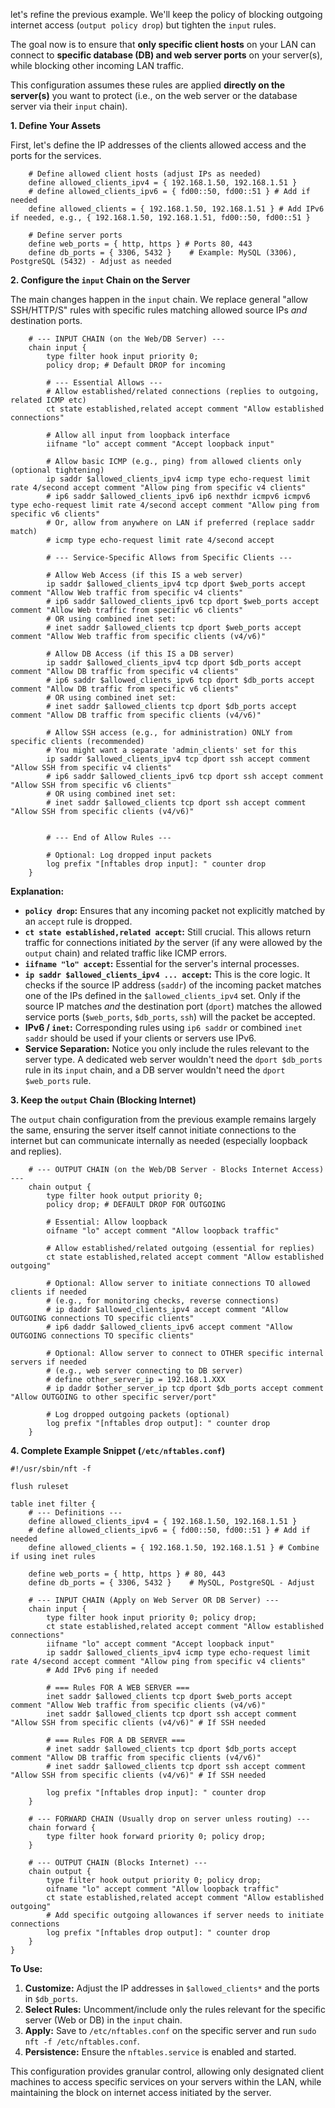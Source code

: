 let's refine the previous example. We'll keep the policy of blocking outgoing internet access (`output policy drop`) but tighten the `input` rules.

The goal now is to ensure that **only specific client hosts** on your LAN can connect to **specific database (DB) and web server ports** on your server(s), while blocking other incoming LAN traffic.

This configuration assumes these rules are applied **directly on the server(s)** you want to protect (i.e., on the web server or the database server via their `input` chain).

**1. Define Your Assets**

First, let's define the IP addresses of the clients allowed access and the ports for the services.

```nftables
    # Define allowed client hosts (adjust IPs as needed)
    define allowed_clients_ipv4 = { 192.168.1.50, 192.168.1.51 }
    # define allowed_clients_ipv6 = { fd00::50, fd00::51 } # Add if needed
    define allowed_clients = { 192.168.1.50, 192.168.1.51 } # Add IPv6 if needed, e.g., { 192.168.1.50, 192.168.1.51, fd00::50, fd00::51 }

    # Define server ports
    define web_ports = { http, https } # Ports 80, 443
    define db_ports = { 3306, 5432 }    # Example: MySQL (3306), PostgreSQL (5432) - Adjust as needed
```

**2. Configure the `input` Chain on the Server**

The main changes happen in the `input` chain. We replace general "allow SSH/HTTP/S" rules with specific rules matching allowed source IPs *and* destination ports.

```nftables
    # --- INPUT CHAIN (on the Web/DB Server) ---
    chain input {
        type filter hook input priority 0;
        policy drop; # Default DROP for incoming

        # --- Essential Allows ---
        # Allow established/related connections (replies to outgoing, related ICMP etc)
        ct state established,related accept comment "Allow established connections"

        # Allow all input from loopback interface
        iifname "lo" accept comment "Accept loopback input"

        # Allow basic ICMP (e.g., ping) from allowed clients only (optional tightening)
        ip saddr $allowed_clients_ipv4 icmp type echo-request limit rate 4/second accept comment "Allow ping from specific v4 clients"
        # ip6 saddr $allowed_clients_ipv6 ip6 nexthdr icmpv6 icmpv6 type echo-request limit rate 4/second accept comment "Allow ping from specific v6 clients"
        # Or, allow from anywhere on LAN if preferred (replace saddr match)
        # icmp type echo-request limit rate 4/second accept

        # --- Service-Specific Allows from Specific Clients ---

        # Allow Web Access (if this IS a web server)
        ip saddr $allowed_clients_ipv4 tcp dport $web_ports accept comment "Allow Web traffic from specific v4 clients"
        # ip6 saddr $allowed_clients_ipv6 tcp dport $web_ports accept comment "Allow Web traffic from specific v6 clients"
        # OR using combined inet set:
        # inet saddr $allowed_clients tcp dport $web_ports accept comment "Allow Web traffic from specific clients (v4/v6)"

        # Allow DB Access (if this IS a DB server)
        ip saddr $allowed_clients_ipv4 tcp dport $db_ports accept comment "Allow DB traffic from specific v4 clients"
        # ip6 saddr $allowed_clients_ipv6 tcp dport $db_ports accept comment "Allow DB traffic from specific v6 clients"
        # OR using combined inet set:
        # inet saddr $allowed_clients tcp dport $db_ports accept comment "Allow DB traffic from specific clients (v4/v6)"

        # Allow SSH access (e.g., for administration) ONLY from specific clients (recommended)
        # You might want a separate 'admin_clients' set for this
        ip saddr $allowed_clients_ipv4 tcp dport ssh accept comment "Allow SSH from specific v4 clients"
        # ip6 saddr $allowed_clients_ipv6 tcp dport ssh accept comment "Allow SSH from specific v6 clients"
        # OR using combined inet set:
        # inet saddr $allowed_clients tcp dport ssh accept comment "Allow SSH from specific clients (v4/v6)"


        # --- End of Allow Rules ---

        # Optional: Log dropped input packets
        log prefix "[nftables drop input]: " counter drop
    }
```

**Explanation:**

* **`policy drop`:** Ensures that any incoming packet not explicitly matched by an `accept` rule is dropped.
* **`ct state established,related accept`:** Still crucial. This allows return traffic for connections initiated *by* the server (if any were allowed by the `output` chain) and related traffic like ICMP errors.
* **`iifname "lo" accept`:** Essential for the server's internal processes.
* **`ip saddr $allowed_clients_ipv4 ... accept`:** This is the core logic. It checks if the source IP address (`saddr`) of the incoming packet matches one of the IPs defined in the `$allowed_clients_ipv4` set. Only if the source IP matches *and* the destination port (`dport`) matches the allowed service ports (`$web_ports`, `$db_ports`, `ssh`) will the packet be accepted.
* **IPv6 / `inet`:** Corresponding rules using `ip6 saddr` or combined `inet saddr` should be used if your clients or servers use IPv6.
* **Service Separation:** Notice you only include the rules relevant to the server type. A dedicated web server wouldn't need the `dport $db_ports` rule in its `input` chain, and a DB server wouldn't need the `dport $web_ports` rule.

**3. Keep the `output` Chain (Blocking Internet)**

The `output` chain configuration from the previous example remains largely the same, ensuring the server itself cannot initiate connections to the internet but can communicate internally as needed (especially loopback and replies).

```nftables
    # --- OUTPUT CHAIN (on the Web/DB Server - Blocks Internet Access) ---
    chain output {
        type filter hook output priority 0;
        policy drop; # DEFAULT DROP FOR OUTGOING

        # Essential: Allow loopback
        oifname "lo" accept comment "Allow loopback traffic"

        # Allow established/related outgoing (essential for replies)
        ct state established,related accept comment "Allow established outgoing"

        # Optional: Allow server to initiate connections TO allowed clients if needed
        # (e.g., for monitoring checks, reverse connections)
        # ip daddr $allowed_clients_ipv4 accept comment "Allow OUTGOING connections TO specific clients"
        # ip6 daddr $allowed_clients_ipv6 accept comment "Allow OUTGOING connections TO specific clients"

        # Optional: Allow server to connect to OTHER specific internal servers if needed
        # (e.g., web server connecting to DB server)
        # define other_server_ip = 192.168.1.XXX
        # ip daddr $other_server_ip tcp dport $db_ports accept comment "Allow OUTGOING to other specific server/port"

        # Log dropped outgoing packets (optional)
        log prefix "[nftables drop output]: " counter drop
    }
```

**4. Complete Example Snippet (`/etc/nftables.conf`)**

```nftables
#!/usr/sbin/nft -f

flush ruleset

table inet filter {
    # --- Definitions ---
    define allowed_clients_ipv4 = { 192.168.1.50, 192.168.1.51 }
    # define allowed_clients_ipv6 = { fd00::50, fd00::51 } # Add if needed
    define allowed_clients = { 192.168.1.50, 192.168.1.51 } # Combine if using inet rules

    define web_ports = { http, https } # 80, 443
    define db_ports = { 3306, 5432 }    # MySQL, PostgreSQL - Adjust

    # --- INPUT CHAIN (Apply on Web Server OR DB Server) ---
    chain input {
        type filter hook input priority 0; policy drop;
        ct state established,related accept comment "Allow established connections"
        iifname "lo" accept comment "Accept loopback input"
        ip saddr $allowed_clients_ipv4 icmp type echo-request limit rate 4/second accept comment "Allow ping from specific v4 clients"
        # Add IPv6 ping if needed

        # === Rules FOR A WEB SERVER ===
        inet saddr $allowed_clients tcp dport $web_ports accept comment "Allow Web traffic from specific clients (v4/v6)"
        inet saddr $allowed_clients tcp dport ssh accept comment "Allow SSH from specific clients (v4/v6)" # If SSH needed

        # === Rules FOR A DB SERVER ===
        # inet saddr $allowed_clients tcp dport $db_ports accept comment "Allow DB traffic from specific clients (v4/v6)"
        # inet saddr $allowed_clients tcp dport ssh accept comment "Allow SSH from specific clients (v4/v6)" # If SSH needed

        log prefix "[nftables drop input]: " counter drop
    }

    # --- FORWARD CHAIN (Usually drop on server unless routing) ---
    chain forward {
        type filter hook forward priority 0; policy drop;
    }

    # --- OUTPUT CHAIN (Blocks Internet) ---
    chain output {
        type filter hook output priority 0; policy drop;
        oifname "lo" accept comment "Allow loopback traffic"
        ct state established,related accept comment "Allow established outgoing"
        # Add specific outgoing allowances if server needs to initiate connections
        log prefix "[nftables drop output]: " counter drop
    }
}
```

**To Use:**

1.  **Customize:** Adjust the IP addresses in `$allowed_clients*` and the ports in `$db_ports`.
2.  **Select Rules:** Uncomment/include only the rules relevant for the specific server (Web or DB) in the `input` chain.
3.  **Apply:** Save to `/etc/nftables.conf` on the specific server and run `sudo nft -f /etc/nftables.conf`.
4.  **Persistence:** Ensure the `nftables.service` is enabled and started.

This configuration provides granular control, allowing only designated client machines to access specific services on your servers within the LAN, while maintaining the block on internet access initiated by the server.
